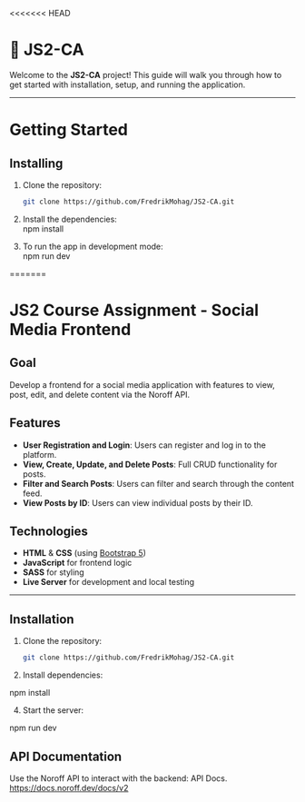 <<<<<<< HEAD
# 🌟 JS2-CA

Welcome to the **JS2-CA** project! This guide will walk you through how to get started with installation, setup, and running the application.

---

# Getting Started

## Installing

1. Clone the repository:  
   ```bash
   git clone https://github.com/FredrikMohag/JS2-CA.git
   
2. Install the dependencies:  
   npm install
   
3. To run the app in development mode:  
   npm run dev

   
=======
# JS2 Course Assignment - Social Media Frontend

## Goal
Develop a frontend for a social media application with features to view, post, edit, and delete content via the Noroff API.

## Features
- **User Registration and Login**: Users can register and log in to the platform.
- **View, Create, Update, and Delete Posts**: Full CRUD functionality for posts.
- **Filter and Search Posts**: Users can filter and search through the content feed.
- **View Posts by ID**: Users can view individual posts by their ID.

## Technologies
- **HTML** & **CSS** (using [Bootstrap 5](https://getbootstrap.com/))
- **JavaScript** for frontend logic
- **SASS** for styling
- **Live Server** for development and local testing

---

## Installation

1. Clone the repository:
   ```bash
   git clone https://github.com/FredrikMohag/JS2-CA.git

2. Install dependencies:

npm install

4. Start the server:
   
npm run dev

## API Documentation

Use the Noroff API to interact with the backend: API Docs.
https://docs.noroff.dev/docs/v2


